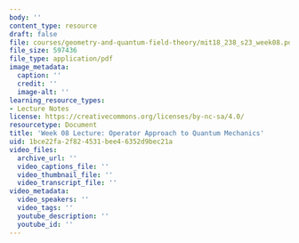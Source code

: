 ```yaml
---
body: ''
content_type: resource
draft: false
file: courses/geometry-and-quantum-field-theory/mit18_238_s23_week08.pdf
file_size: 597436
file_type: application/pdf
image_metadata:
  caption: ''
  credit: ''
  image-alt: ''
learning_resource_types:
- Lecture Notes
license: https://creativecommons.org/licenses/by-nc-sa/4.0/
resourcetype: Document
title: 'Week 08 Lecture: Operator Approach to Quantum Mechanics'
uid: 1bce22fa-2f82-4531-bee4-6352d9bec21a
video_files:
  archive_url: ''
  video_captions_file: ''
  video_thumbnail_file: ''
  video_transcript_file: ''
video_metadata:
  video_speakers: ''
  video_tags: ''
  youtube_description: ''
  youtube_id: ''
---
```


